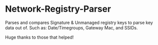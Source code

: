 # Network-Registry-Parser
Parses and compares Signature &amp; Unmanaged registry keys to parse key data out of.  Such as: Date/Timegroups, Gateway Mac, and SSIDs. 


Huge thanks to those that helped!

